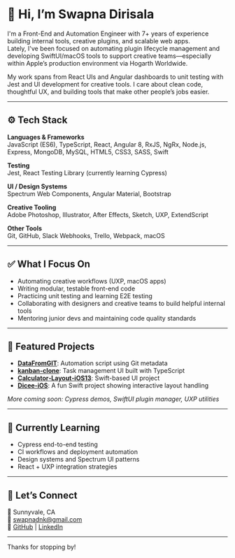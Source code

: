 # 👋 Hi, I’m Swapna Dirisala

I'm a Front-End and Automation Engineer with 7+ years of experience building internal tools, creative plugins, and scalable web apps.  
Lately, I've been focused on automating plugin lifecycle management and developing SwiftUI/macOS tools to support creative teams—especially within Apple’s production environment via Hogarth Worldwide.

My work spans from React UIs and Angular dashboards to unit testing with Jest and UI development for creative tools. I care about clean code, thoughtful UX, and building tools that make other people’s jobs easier.

---

## ⚙️ Tech Stack

**Languages & Frameworks**  
JavaScript (ES6), TypeScript, React, Angular 8, RxJS, NgRx, Node.js, Express, MongoDB, MySQL, HTML5, CSS3, SASS, Swift

**Testing**  
Jest, React Testing Library (currently learning Cypress)

**UI / Design Systems**  
Spectrum Web Components, Angular Material, Bootstrap

**Creative Tooling**  
Adobe Photoshop, Illustrator, After Effects, Sketch, UXP, ExtendScript

**Other Tools**  
Git, GitHub, Slack Webhooks, Trello, Webpack, macOS

---

## ✅ What I Focus On

- Automating creative workflows (UXP, macOS apps)  
- Writing modular, testable front-end code  
- Practicing unit testing and learning E2E testing  
- Collaborating with designers and creative teams to build helpful internal tools  
- Mentoring junior devs and maintaining code quality standards  

---

## 🔨 Featured Projects

- [**DataFromGIT**](https://github.com/swapnadnk/DataFromGIT): Automation script using Git metadata  
- [**kanban-clone**](https://github.com/swapnadnk/kanban-clone): Task management UI built with TypeScript  
- [**Calculator‑Layout‑iOS13**](https://github.com/swapnadnk/Calculator-Layout-iOS13): Swift-based UI project  
- [**Dicee‑iOS**](https://github.com/swapnadnk/Dicee-iOS): A fun Swift project showing interactive layout handling  

*More coming soon: Cypress demos, SwiftUI plugin manager, UXP utilities*

---

## 🧠 Currently Learning

- Cypress end-to-end testing  
- CI workflows and deployment automation  
- Design systems and Spectrum UI patterns  
- React + UXP integration strategies  

---

## 🤝 Let’s Connect

📍 Sunnyvale, CA  
📧 [swapnadnk@gmail.com](mailto:swapnadnk@gmail.com)  
🔗 [GitHub](https://github.com/swapnadnk) | [LinkedIn](https://www.linkedin.com/in/swapna-dirisala/)

---

Thanks for stopping by!
